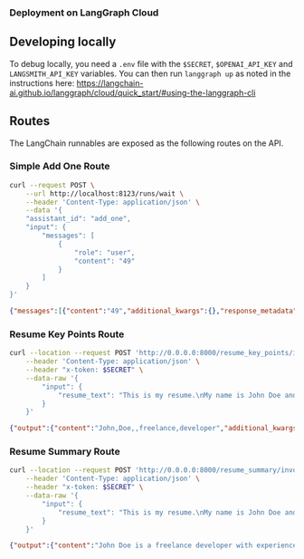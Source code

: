 ### Deployment on LangGraph Cloud

## Developing locally

To debug locally, you need a `.env` file with the `$SECRET`, `$OPENAI_API_KEY` and `LANGSMITH_API_KEY` variables. You can then run `langgraph up` as noted in the instructions here: https://langchain-ai.github.io/langgraph/cloud/quick_start/#using-the-langgraph-cli

## Routes

The LangChain runnables are exposed as the following routes on the API.

### Simple Add One Route

```bash
curl --request POST \
    --url http://localhost:8123/runs/wait \
    --header 'Content-Type: application/json' \
    --data '{
    "assistant_id": "add_one",
    "input": {
        "messages": [
            {
                "role": "user",
                "content": "49"
            }
        ]
    }
}'
````

```json
{"messages":[{"content":"49","additional_kwargs":{},"response_metadata":{},"type":"human","name":null,"id":"7562a25e-47a8-4da6-8b7d-8fe9bd70cdfd","example":false},{"content":"50","additional_kwargs":{},"response_metadata":{},"type":"ai","name":null,"id":"effb7768-2fba-4422-b447-62cdf10fc8ae","example":false,"tool_calls":[],"invalid_tool_calls":[],"usage_metadata":null}]}
```

### Resume Key Points Route

```bash
curl --location --request POST 'http://0.0.0.0:8000/resume_key_points/invoke' \
    --header 'Content-Type: application/json' \
    --header "x-token: $SECRET" \
    --data-raw '{
        "input": {
            "resume_text": "This is my resume.\nMy name is John Doe and I work at a freelance developer."
        }
    }'
```

```json
{"output":{"content":"John,Doe,,freelance,developer","additional_kwargs":{},"response_metadata":{"token_usage":{"completion_tokens":9,"prompt_tokens":96,"total_tokens":105},"model_name":"gpt-4o-2024-05-13","system_fingerprint":"fp_c4e5b6fa31","finish_reason":"stop","logprobs":null},"type":"ai","name":null,"id":"run-af020e8c-a9e7-4327-ba4a-e97897c407ac-0","example":false,"tool_calls":[],"invalid_tool_calls":[],"usage_metadata":{"input_tokens":96,"output_tokens":9,"total_tokens":105}},"metadata":{"run_id":"cb39fe59-7be8-45b1-99a7-89ef89d23216","feedback_tokens":[]}}
```

### Resume Summary Route

```bash
curl --location --request POST 'http://0.0.0.0:8000/resume_summary/invoke' \
    --header 'Content-Type: application/json' \
    --header "x-token: $SECRET" \
    --data-raw '{
        "input": {
            "resume_text": "This is my resume.\nMy name is John Doe and I work at a freelance developer."
        }
    }'
```

```json
{"output":{"content":"John Doe is a freelance developer with experience in the tech industry. His resume highlights his role as an independent professional, showcasing his ability to manage and execute development projects on his own.","additional_kwargs":{},"response_metadata":{"token_usage":{"completion_tokens":36,"prompt_tokens":51,"total_tokens":87},"model_name":"gpt-4o-2024-05-13","system_fingerprint":"fp_c4e5b6fa31","finish_reason":"stop","logprobs":null},"type":"ai","name":null,"id":"run-da8bc26d-98b8-4259-a5f8-1d1c2f86cb27-0","example":false,"tool_calls":[],"invalid_tool_calls":[],"usage_metadata":{"input_tokens":51,"output_tokens":36,"total_tokens":87}},"metadata":{"run_id":"8aa7c82b-4bdc-448c-85ec-223b3fb46e6d","feedback_tokens":[]}}
```
